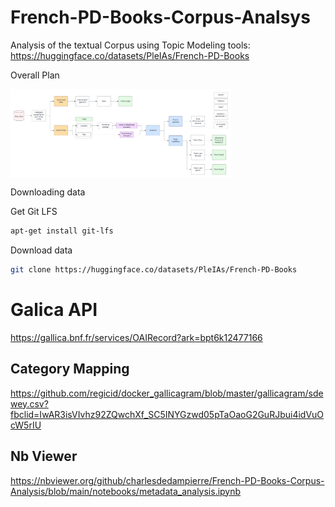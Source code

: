 # French-PD-Books-Corpus-Analsys
Analysis of the textual Corpus using Topic Modeling tools: https://huggingface.co/datasets/PleIAs/French-PD-Books


Overall Plan

<img src="img/French Public Domain Model.png" width="70%" height="20%" align="center" />


Downloading data

Get Git LFS

```bash
apt-get install git-lfs
```

Download data

```bash
git clone https://huggingface.co/datasets/PleIAs/French-PD-Books
```

# Galica API

https://gallica.bnf.fr/services/OAIRecord?ark=bpt6k12477166


## Category Mapping
https://github.com/regicid/docker_gallicagram/blob/master/gallicagram/sdewey.csv?fbclid=IwAR3isVIvhz92ZQwchXf_SC5INYGzwd05pTaOaoG2GuRJbui4idVuOcW5rIU


## Nb Viewer
https://nbviewer.org/github/charlesdedampierre/French-PD-Books-Corpus-Analysis/blob/main/notebooks/metadata_analysis.ipynb